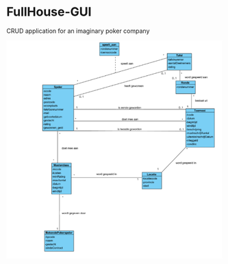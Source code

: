 # FullHouse-GUI
CRUD application for an imaginary poker company


![Class diagram](https://github.com/ZeynelKoca/FullHouse-GUI/blob/master/fullhouse-class-diagram.png)
